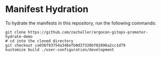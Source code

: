 # Manifest Hydration

To hydrate the manifests in this repository, run the following commands:

```shell
git clone https://github.com/zachaller/argocon-gitops-promoter-hydrate-demo
# cd into the cloned directory
git checkout ca036f93754a346efb0d37320bf02896a2cc1d79
kustomize build ./user-configuration/development
```
